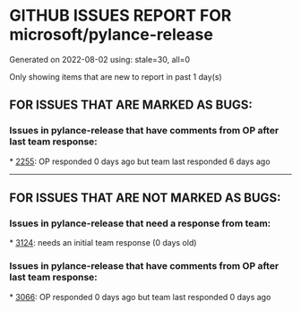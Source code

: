 
# GITHUB ISSUES REPORT FOR microsoft/pylance-release


Generated on 2022-08-02 using: stale=30, all=0


Only showing items that are new to report in past 1 day(s)


## FOR ISSUES THAT ARE MARKED AS BUGS:


### Issues in pylance-release that have comments from OP after last team response:


\* [2255](https://github.com/microsoft/pylance-release/issues/2255 "Pyright CLI and problem tab gives different results. "): OP responded 0 days ago but team last responded 6 days ago

---

## FOR ISSUES THAT ARE NOT MARKED AS BUGS:


### Issues in pylance-release that need a response from team:


\* [3124](https://github.com/microsoft/pylance-release/issues/3124 "Feature Request: use inlay hints to show parameters name of callable objects"): needs an initial team response (0 days old)

### Issues in pylance-release that have comments from OP after last team response:


\* [3066](https://github.com/microsoft/pylance-release/issues/3066 "Standard library collection/generics-supported-type from an alias-defined-module does not works as type-hinting"): OP responded 0 days ago but team last responded 0 days ago
